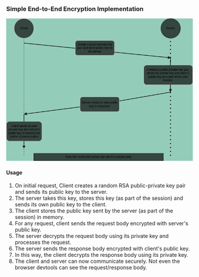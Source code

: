 ### Simple End-to-End Encryption Implementation

<img src="diagram.png" alt="Diagram" />

#### Usage

1. On initial request, Client creates a random RSA public-private key pair and sends its public key to the server.
2. The server takes this key, stores this key (as part of the session) and sends its own public key to the client.
3. The client stores the public key sent by the server (as part of the session) in memory.
4. For any request, client sends the request body encrypted with server's public key.
5. The server decrypts the request body using its private key and processes the request.
6. The server sends the response body encrypted with client's public key.
7. In this way, the client decrypts the response body using its private key.
8. The client and server can now communicate securely. Not even the browser devtools can see the request/response body.
